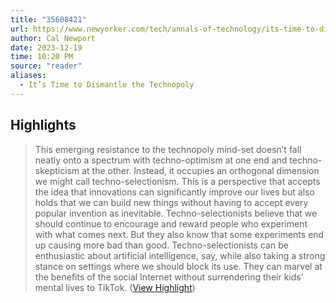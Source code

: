```yaml
---
title: "35608421"
url: https://www.newyorker.com/tech/annals-of-technology/its-time-to-dismantle-the-technopoly
author: Cal Newport
date: 2023-12-19
time: 10:20 PM
source: "reader"
aliases:
  - It’s Time to Dismantle the Technopoly
---
```

## Highlights
> This emerging resistance to the technopoly mind-set doesn’t fall neatly onto a spectrum with techno-optimism at one end and techno-skepticism at the other. Instead, it occupies an orthogonal dimension we might call techno-selectionism. This is a perspective that accepts the idea that innovations can significantly improve our lives but also holds that we can build new things without having to accept every popular invention as inevitable. Techno-selectionists believe that we should continue to encourage and reward people who experiment with what comes next. But they also know that some experiments end up causing more bad than good. Techno-selectionists can be enthusiastic about artificial intelligence, say, while also taking a strong stance on settings where we should block its use. They can marvel at the benefits of the social Internet without surrendering their kids’ mental lives to TikTok. ([View Highlight](https://read.readwise.io/read/01hj1twd5esrp813pf084kba0z))